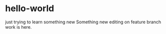 # hello-world
just trying to learn something new
Something new editing on feature branch work is here. 
